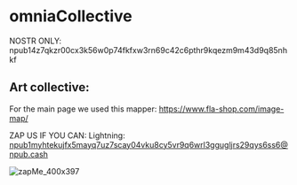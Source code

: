 # omniaCollective

NOSTR ONLY:    npub14z7qkzr00cx3k56w0p74fkfxw3rn69c42c6pthr9kqezm9m43d9q85nhkf


## Art collective: 

For the main page we used this mapper:  https://www.fla-shop.com/image-map/



ZAP US IF YOU CAN:
Lightning:    npub1myhtekujfx5mayq7uz7scay04vku8cy5vr9q6wrl3ggugljrs29qys6ss6@npub.cash


![zapMe_400x397](https://github.com/user-attachments/assets/7d8768a1-9802-4943-a38a-ba2a1eb2216d)
